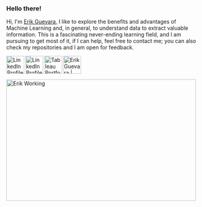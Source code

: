### Hello there!

Hi, I'm [Erik Guevara](https://www.erikguevara.de), I like to explore the benefits and advantages of Machine Learning and, in general, to understand data to extract valuable information. This is a fascinating never-ending learning field, and I am pursuing to get most of it, if I can help, feel free to contact me; you can also check my repositories and I am open for feedback.   

<a href="https://www.erikguevara.de" target="_blank">
  <img align="left" alt="LinkedIn Profile" width="47px" src="https://icon-library.com/images/website-icon-transparent-background/website-icon-transparent-background-11.jpg" />
</a>

<a href="https://www.linkedin.com/in/guevara-erik" target="_blank">
  <img align="left" alt="LinkedIn Profile" width="47px" src="https://raw.githubusercontent.com/peterthehan/peterthehan/master/assets/linkedin.svg" />
</a>

<a href="https://public.tableau.com/app/profile/erik.guevara" target="_blank">
  <img align="left" alt="Tableau Portfolio" width="47px" src="https://cdn.worldvectorlogo.com/logos/tableau-software.svg" />
</a>

<a href="https://eportfolio.mygreatlearning.com/erik-antonio-guevara-merino" target="_blank">
  <img align="left" alt="Erik Guevara | Academic ePortfolio" width="47px" src="https://upload.wikimedia.org/wikipedia/commons/thumb/c/c3/License_icon-mit.svg/1200px-License_icon-mit.svg.png" />
</a>

<br />
<p>&nbsp;
 
<p>
  <img align="center" alt="Erik Working" src="https://github.com/abhisheknaiidu/abhisheknaiidu/blob/master/code.gif?raw=true" width="500" height="320" />

<!--END_SECTION:waka-->
